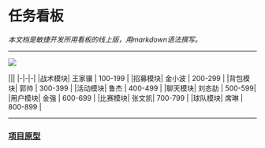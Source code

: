 # 任务看板

*本文档是敏捷开发所用看板的线上版，用markdown语法撰写。*

----
![](https://www.egoistk21.xyz/image/1261521515729_.pic.jpg)

|||
|-|-|-|
|战术模块| 王家骥 | 100-199 |
|招募模块| 金小波 | 200-299 |
|背包模块| 郭帅 | 300-399 |
|活动模块| 鲁杰 | 400-499 |
|聊天模块| 刘忞劼 | 500-599|
|用户模块| 金强 | 600-699 |
|比赛模块| 张文凯| 700-799 |
|球队模块| 席琳 | 800-899 |

----
### [项目原型](https://canb4m.axshare.com)
